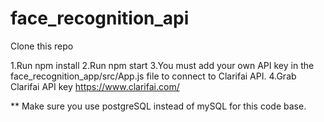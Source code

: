 # face_recognition_api

Clone this repo

1.Run npm install
2.Run npm start
3.You must add your own API key in the face_recognition_app/src/App.js file to connect to Clarifai API.
4.Grab Clarifai API key https://www.clarifai.com/

** Make sure you use postgreSQL instead of mySQL for this code base.
